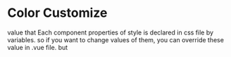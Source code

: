 # Color Customize
value that Each component properties of style is declared in css file by variables. so if you want to change values of them, you can override these value in .vue file. but <style> tag should not have `scoped` attribute.


## Way to use
```Vue
<style>
:root {
  /** Override value */
  --evtb-container-background-color: #AA0;
}
</style>
```

## Variables
| Category | Name of variable | default Value |
|---|---|---|
| Main | --evtb-container-background-color | #FFF |
|| --evtb-container-border-bottom-color | #AAA |
| Title | --evtb-title-container-text-color | #000 | 
| Menu | --evtb-root-menu-item-background-color | #FFF |
|| --evtb-root-menu-item-hover-background-color | #F7F7F7 |
|| --evtb-root-menu-item-active-background-color | #AAA |
|| --evtb-root-menu-item-text-color | #000 |
|| --evtb-menu-container-border-color | #AAA |
|| --evtb-menu-container-background-color | #F7F7F7 |
|| --evtb-menu-container-box-shadow-offset-x | 0px |
|| --evtb-menu-container-box-shadow-offset-y | 0px |
|| --evtb-menu-container-box-shadow-blur-radius | 0px |
|| --evtb-menu-container-box-shadow-color | #CCC |
|| --evtb-menu-item-background-color | #F7F7F7 |
|| --evtb-menu-item-hover-background-color | #CCC |
|| --evtb-menu-item-text-color | #000 |
|| --evtb-menu-item-disabled-text-color | #CCC |
|| --evtb-menu-item-separator-color | #AAA |
|| --evtb-menu-item-expand-icon-fill-color | #000 |
|| --evtb-menu-item-hotkey-text-color | #000 |
|| --evtb-menu-item-disabled-hotkey-text-color | #CCC |
|| --evtb-menu-item-collapse-icon-fill-color | #000 |
|Button| --evtb-menu-button-background-color | transparent |
|| --evtb-menu-button-hover-background-color | #E7E7E7 |
|| --evtb-menu-button-hover-icon-color | #000 |
|| --evtb-menu-button-active-background-color | #AAA |
|| --evtb-menu-button-active-icon-color | #000 |
|| --evtb-menu-button-icon-color | #000 |
|| --evtb-menu-button-close-hover-background-color | #FF4646 |
|| --evtb-menu-button-close-hover-icon-color | #FFF |
|| --evtb-menu-button-close-active-background-color | #FFA4A4 |
|| --evtb-menu-button-close-active-icon-color | #FFF |